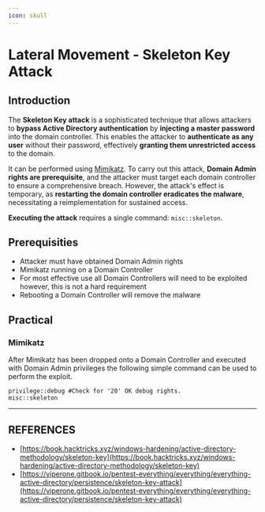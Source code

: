 ```yaml
---
icon: skull
---
```


# Lateral Movement - Skeleton Key Attack

## Introduction

The **Skeleton Key attack** is a sophisticated technique that allows attackers to **bypass Active Directory authentication** by **injecting a master password** into the domain controller. This enables the attacker to **authenticate as any user** without their password, effectively **granting them unrestricted access** to the domain.

It can be performed using [Mimikatz](https://github.com/gentilkiwi/mimikatz). To carry out this attack, **Domain Admin rights are prerequisite**, and the attacker must target each domain controller to ensure a comprehensive breach. However, the attack's effect is temporary, as **restarting the domain controller eradicates the malware**, necessitating a reimplementation for sustained access.

**Executing the attack** requires a single command: `misc::skeleton`.

## Prerequisities

* Attacker must have obtained Domain Admin rights
* Mimikatz running on a Domain Controller
* For most effective use all Domain Controllers will need to be exploited however, this is not a hard requirement
* Rebooting a Domain Controller will remove the malware

## Practical

### Mimikatz

After Mimikatz has been dropped onto a Domain Controller and executed with Domain Admin privileges the following simple command can be used to perform the exploit.

```
privilege::debug #Check for '20' OK debug rights.
misc::skeleton
```











***

## REFERENCES

* [https://book.hacktricks.xyz/windows-hardening/active-directory-methodology/skeleton-key](https://book.hacktricks.xyz/windows-hardening/active-directory-methodology/skeleton-key)
* [https://viperone.gitbook.io/pentest-everything/everything/everything-active-directory/persistence/skeleton-key-attack](https://viperone.gitbook.io/pentest-everything/everything/everything-active-directory/persistence/skeleton-key-attack)



